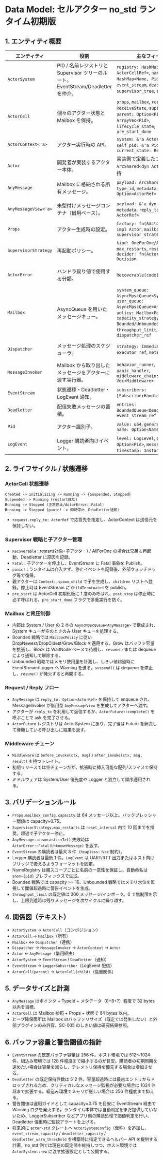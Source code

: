 # Data Model: セルアクター no_std ランタイム初期版

## 1. エンティティ概要

| エンティティ | 役割 | 主なフィールド | 関係 |
|--------------|------|----------------|------|
| `ActorSystem` | PID / 名前レジストリと Supervisor ツリーのルート。EventStream/Deadletter を仲介。 | `registry: HashMap<Pid, ActorCellRef>`, `name_registry: HashMap<Name, Pid>`, `event_stream`, `deadletter`, `supervisor_tree`, `scheduler` | `ActorSystem` 1 : N `ActorCell`、1 : 1 `EventStream`、1 : 1 `Deadletter` |
| `ActorCell` | 個々のアクター状態と Mailbox を保持。 | `props`, `mailbox`, `receive_state: ReceiveState`, `supervisor_ref`, `parent: Option<Pid>`, `children: ArrayVec<Pid>`, `lifecycle_state`, `pre_start_done` | `ActorCell` 1 : 1 `Mailbox`、1 : 1 `SupervisorRef`、1 : N 子アクター |
| `ActorContext<'a>` | アクター実行時の API。 | `system: &'a ActorSystem`, `self_pid: &'a Pid`, `current_state: ReceiveState` | `ActorContext` -> `ActorSystem`, `ActorContext` -> `MessageInvoker` |
| `Actor` | 開発者が実装するアクター本体。 | 実装側で定義したフィールド、`ArcShared<dyn Actor>` として保持 | `Actor` <- `Props.factory`, `Actor` -> `ActorContext` |
| `AnyMessage` | Mailbox に格納される所有メッセージ。 | `payload: ArcShared<dyn Any>`, `type_id`, `metadata`, `reply_to: Option<ActorRef>` | `AnyMessage` -> `AnyMessageView`, `AnyMessage` -> `ActorFuture` |
| `AnyMessageView<'a>` | 未型付けメッセージコンテナ（借用ベース）。 | `payload: &'a dyn Any`, `type_id`, `metadata`, `reply_to: Option<&'a ActorRef>` | `AnyMessageView` は `ActorContext`/`MessageInvoker` から渡される |
| `Props` | アクター生成時の設定。 | `factory: fn(&ActorContext) -> impl Actor`, `mailbox_config`, `supervisor_strategy` | `Props` -> `SupervisorStrategy`, `Props` -> `MailboxConfig` |
| `SupervisorStrategy` | 再起動ポリシー。 | `kind: OneForOne/AllForOne`, `max_restarts`, `reset_interval`, `decider: fn(ActorError) -> Decision` | `SupervisorStrategy` -> `ActorError`, `SupervisorStrategy` -> `ActorCell` |
| `ActorError` | ハンドラ戻り値で使用する分類。 | `Recoverable(code)`, `Fatal(code)` | `ActorError` を `SupervisorStrategy` と `Deadletter` が参照 |
| `Mailbox` | AsyncQueue を用いたメッセージキュー。 | `system_queue: AsyncMpscQueue<SystemMessage>`, `user_queue: AsyncMpscQueue<AnyMessage>`, `policy: MailboxPolicy`, `capacity_strategy: Bounded/Unbounded`, `throughput_limit`, `status`, `dispatcher_ref` | `Mailbox` -> `Dispatcher`, `Mailbox` -> `ActorCell` |
| `Dispatcher` | メッセージ処理のスケジューラ。 | `strategy: Immediate/Deferred`, `executor_ref`, `metrics` | `Dispatcher` -> `MessageInvoker`、`Dispatcher` -> `Mailbox` |
| `MessageInvoker` | Mailbox から取り出したメッセージをアクターに渡す実行器。 | `behavior_runner`, `panic_handler`, `middleware_chain: Vec<Middleware>` | `MessageInvoker` -> `ActorContext`, `MessageInvoker` -> `AnyMessage` |
| `EventStream` | 状態遷移・Deadletter・LogEvent 通知。 | `subscribers: [SubscriberHandle; N]`, `buffer` | `EventStream` <- `ActorSystem`, `EventStream` -> `Subscriber` |
| `Deadletter` | 配信失敗メッセージの蓄積。 | `entries: BoundedQueue<DeadletterEntry>`, `event_stream_ref` | `Deadletter` -> `EventStream` |
| `Pid` | アクター識別子。 | `value: u64`, `generation: u32`, `name: Option<Name>` | `Pid` -> `ActorSystem.registry`, `Name` -> `Pid` 逆引き |
| `LogEvent` | Logger 購読者向けイベント。 | `level: LogLevel`, `pid: Option<Pid>`, `message: &'a str`, `timestamp: Instant`, `metadata` | `LogEvent` は `EventStream` から Logger に配送 |

## 2. ライフサイクル / 状態遷移

### ActorCell 状態遷移

```
Created -> Initializing -> Running -> {Suspended, Stopped}
Suspended -> Running (restart成功)
Running -> Stopped (正常停止/ActorError::Fatal)
Running -> Stopped (panic! -> 即時停止、Deadletter通知)
```

- `request.reply_to: ActorRef` で応答先を指定し、ActorContext は送信元を保持しない。

### Supervisor 戦略と子アクター管理

- `Recoverable` : restart(対象=子アクター) / AllForOne の場合は兄弟も再起動、Deadletter に原因を記録。  
- `Fatal` : 子アクターを停止し、EventStream に Fatal 事象を Publish。  
- `panic!` : ランタイムは介入せず、停止イベントを記録後、外部ウォッチドッグ等で復帰。  
- 親アクターは `Context::spawn_child` で子を生成し、`children` リストへ登録。停止時は EventStream に `ChildTerminated` を publish。  
- `pre_start` は ActorCell 初期化後に 1 度のみ呼ばれ、`post_stop` は停止時に必ず呼ばれる。`pre_start_done` フラグで多重実行を防ぐ。

### Mailbox と背圧制御

- 内部は System / User の 2 本の `AsyncMpscQueue<AnyMessage>` で構成され、System キューが空のときのみ User キューを処理する。  
- Bounded 戦略では `MailboxPolicy` に従い DropNewest/DropOldest/Grow/Block を適用する。Grow はバッファ容量を拡張し、Block は WaitNode ベースで待機し、`resume()` または dequeue により通知して解除する。  
- Unbounded 戦略ではメモリ使用量を計測し、しきい値超過時に EventStream/Logger へ Warning を送る。`suspend()` は dequeue を停止し、`resume()` が発火すると再開する。

### Request / Reply フロー

- `AnyMessage` は `reply_to: Option<ActorRef>` を保持して enqueue され、MessageInvoker が借用型 `AnyMessageView` を生成してアクターへ渡す。  
- アクターが `reply_to` を利用して返信するか、`ActorFuture::complete()` を呼ぶことで ask を完了させる。  
- `ActorFuture` レジストリは ActorSystem にあり、完了後は Future を解決して待機している呼び出しに結果を返す。

### Middleware チェーン

- `Middleware` は `before_invoke(ctx, msg)` / `after_invoke(ctx, msg, result)` を持つトレイト。
- 初期リリースでは空チェーンだが、拡張時に挿入可能な配列/スライスで保持する。
- ミドルウェアは System/User 優先度や Logger と独立して順序適用される。

## 3. バリデーションルール

- `Props.mailbox_config.capacity` は 64 メッセージ以上。バックプレッシャー閾値は capacity×0.75。  
- `SupervisorStrategy.max_restarts` は `reset_interval` 内で 10 回までを推奨。超過で子アクター停止。  
- `AnyMessage::downcast::<T>()` 失敗時は `ActorError::Fatal(UnknownMessage)` を返す。  
- `EventStream` の購読者は最大 8 件（`heapless::Vec` 制約）。
- Logger 購読者は最低 1 件。`LogEvent` は UART/RTT 出力またはホスト向けブリッジで扱えるようフォーマットを固定。
- NameRegistry は親スコープごとに名前の一意性を保証し、自動命名は `anon-{pid}` プレフィックスで生成。
- Bounded 戦略では capacity >= 16、Unbounded 戦略ではメモリ水位を監視して閾値超過時に警告イベントを生成。  
- `throughput_limit` の既定値は 300 メッセージ/インボーク。0 で無制限を示し、上限到達時は残りメッセージを次サイクルに繰り越す。

## 4. 関係図（テキスト）

- `ActorSystem` → `ActorCell`（コンポジション）  
- `ActorCell` → `Mailbox`（所有）  
- `Mailbox` ↔ `Dispatcher`（連携）  
- `Dispatcher` → `MessageInvoker` → `ActorContext` → `Actor`  
- `Actor` ← `AnyMessage`（借用経由）  
- `ActorSystem` → `EventStream` / `Deadletter`（通知）  
- `EventStream` → `LoggerSubscriber`（LogEvent 配信）  
- `ActorCell(parent)` → `ActorCell(child)`（階層関係）

## 5. データサイズと計測

- `AnyMessage` はポインタ + TypeId + メタデータ（8+8+?）程度で 32 bytes 以内を目標。  
- `ActorCell` は Mailbox 参照 + Props + 状態で 64 bytes 以内。  
- ヒープ確保箇所は Mailbox のバッファリサイズ（既定では発生しない）と外部プラグインのみ許容。SC-005 のしきい値は研究結果参照。

## 6. バッファ容量と警告閾値の指針

- `EventStream` の既定バッファ容量は 256 件。ホスト環境では 512〜1024 件、組込み環境では 128 件程度まで縮小するのが目安。購読者の初期同期を速めたい場合は容量を減らし、テレメトリ保持を優先する場合は増加させる。  
- `Deadletter` の既定保持件数は 512 件。容量超過時には最古エントリからドロップされるため、クリティカルなメッセージ監視が必要な場合は 1024 件超まで拡張する。組込み環境でメモリが厳しい場合は 256 件程度まで抑える。  
- 警告閾値は運用ガイドとして capacity×0.75 を目安に EventStream 経由で Warning ログを発火する。ランタイム本体では自動判定をまだ提供していないため、LoggerSubscriber などアプリ側の購読処理で閾値判定を行い、Deadletter 偏重時に監視アラートを上げる。  
- 将来的に `actor-std` クレートへ `ActorSystemConfig`（仮称）を追加し、`event_stream_capacity` / `deadletter_capacity` / `deadletter_warn_threshold` を構築時に指定できるヘルパー API を提供する計画。no_std 側では現在の既定値を維持しつつ、ホスト環境では `ActorSystem::new` に渡す拡張設定として公開する。

